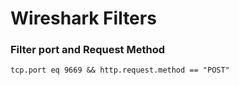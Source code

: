 # Wireshark Filters

### Filter port and Request Method

```
tcp.port eq 9669 && http.request.method == "POST"
```



